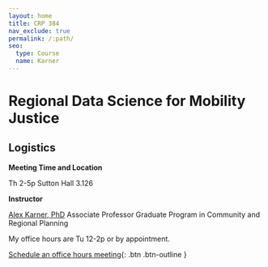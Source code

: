 ```yaml
---
layout: home
title: CRP 384
nav_exclude: true
permalink: /:path/
seo:
  type: Course
  name: Karner
---
```


# Regional Data Science for Mobility Justice

## Logistics

**Meeting Time and Location**

Th 2-5p
Sutton Hall 3.126

**Instructor**

[Alex Karner, PhD](https://www.alexkarner.com)
Associate Professor
Graduate Program in Community and Regional Planning

My office hours are Tu 12-2p or by appointment.

[Schedule an office hours meeting](https://calendly.com/akarner/15min){: .btn .btn-outline }